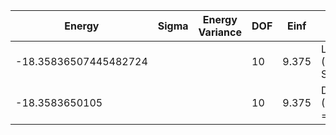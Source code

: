 | Energy                | Sigma | Energy Variance | DOF | Einf  | Method                   | Data Repository                    |
|-----------------------|-------|-----------------|-----|-------|--------------------------|------------------------------------|
| -18.35836507445482724 |       |                 | 10  | 9.375 | Lanczos (Quspin + Scipy) | https://weinbe58.github.io/QuSpin/ |
| -18.3583650105        |       |                 | 10  | 9.375 | DMRG (MaxBondDim = 7000) |                                    |
